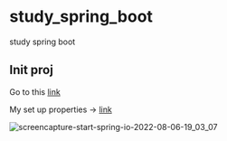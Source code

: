 # study_spring_boot
study spring boot 

## Init proj

Go to this [link](https://start.spring.io/)

My set up properties -> [link](https://start.spring.io/#!type=maven-project&language=java&platformVersion=2.7.2&packaging=jar&jvmVersion=17&groupId=com.example&artifactId=demo&name=demo&description=Demo%20project%20for%20Spring%20Boot&packageName=com.example.demo&dependencies=web,data-jpa,postgresql)

![screencapture-start-spring-io-2022-08-06-19_03_07](https://user-images.githubusercontent.com/16532326/183244248-1f2bff2b-098a-46c3-ba4b-8e031faae53e.png)
